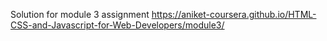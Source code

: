 Solution for module 3 assignment
https://aniket-coursera.github.io/HTML-CSS-and-Javascript-for-Web-Developers/module3/
